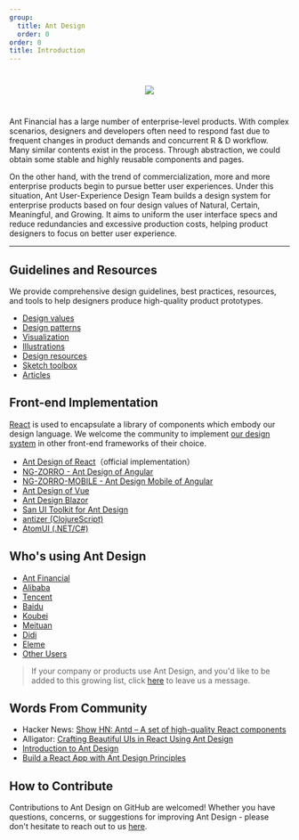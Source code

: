 ```yaml
---
group:
  title: Ant Design
  order: 0
order: 0
title: Introduction
---
```


<div style="text-align:center;margin:40px 0;">
  <img src="https://gw.alipayobjects.com/mdn/rms_08e378/afts/img/A*P0S-QIRUbsUAAAAAAAAAAABkARQnAQ">
</div>

Ant Financial has a large number of enterprise-level products. With complex scenarios, designers and developers often need to respond fast due to frequent changes in product demands and concurrent R & D workflow. Many similar contents exist in the process. Through abstraction, we could obtain some stable and highly reusable components and pages.

On the other hand, with the trend of commercialization, more and more enterprise products begin to pursue better user experiences. Under this situation, Ant User-Experience Design Team builds a design system for enterprise products based on four design values of Natural, Certain, Meaningful, and Growing. It aims to uniform the user interface specs and reduce redundancies and excessive production costs, helping product designers to focus on better user experience.

---

## Guidelines and Resources

We provide comprehensive design guidelines, best practices, resources, and tools to help designers produce high-quality product prototypes.

- [Design values](/docs/spec/values)
- [Design patterns](/docs/spec/overview)
- [Visualization](/docs/spec/visual)
- [Illustrations](/docs/spec/illustration)
- [Design resources](/docs/resources)
- [Sketch toolbox](http://kitchen.alipay.com/)
- [Articles](/docs/spec/article)

## Front-end Implementation

[React](https://react.dev/) is used to encapsulate a library of components which embody our design language. We welcome the community to implement [our design system](/docs/spec/introduce) in other front-end frameworks of their choice.

- [Ant Design of React](/docs/react/introduce)（official implementation）
- [NG-ZORRO - Ant Design of Angular](http://ng.ant.design)
- [NG-ZORRO-MOBILE - Ant Design Mobile of Angular](http://ng.mobile.ant.design)
- [Ant Design of Vue](http://antdv.com)
- [Ant Design Blazor](https://antblazor.com/)
- [San UI Toolkit for Ant Design](https://ecomfe.github.io/santd)
- [antizer (ClojureScript)](https://github.com/priornix/antizer)
- [AtomUI (.NET/C#)](https://github.com/chinware/atomui)

## Who's using Ant Design

- [Ant Financial](http://www.antgroup.com/index.htm?locale=en_US)
- [Alibaba](http://www.alibaba.com/)
- [Tencent](http://www.tencent.com)
- [Baidu](http://www.baidu.com)
- [Koubei](http://www.koubei.com/)
- [Meituan](http://www.meituan.com)
- [Didi](http://www.xiaojukeji.com/)
- [Eleme](https://www.ele.me/)
- [Other Users](https://github.com/ant-design/ant-design/issues/477)

> If your company or products use Ant Design, and you'd like to be added to this growing list, click [here](https://github.com/ant-design/ant-design/issues/477) to leave us a message.

## Words From Community

- Hacker News: [Show HN: Antd – A set of high-quality React components](https://news.ycombinator.com/item?id=13053137)
- Alligator: [Crafting Beautiful UIs in React Using Ant Design](https://alligator.io/react/beautiful-uis-ant-design/)
- [Introduction to Ant Design](https://blog.logrocket.com/introduction-to-ant-design/)
- [Build a React App with Ant Design Principles](https://developer.okta.com/blog/2020/09/16/ant-design-react-app)

## How to Contribute

Contributions to Ant Design on GitHub are welcomed! Whether you have questions, concerns, or suggestions for improving Ant Design - please don't hesitate to reach out to us [here](https://github.com/ant-design/ant-design/issues).
